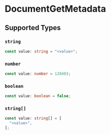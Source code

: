 # DocumentGetMetadata


## Supported Types

### `string`

```typescript
const value: string = "<value>";
```

### `number`

```typescript
const value: number = 128403;
```

### `boolean`

```typescript
const value: boolean = false;
```

### `string[]`

```typescript
const value: string[] = [
  "<value>",
];
```

